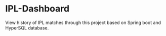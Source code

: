 # IPL-Dashboard
View history of IPL matches through this project based on Spring boot and HyperSQL database.
